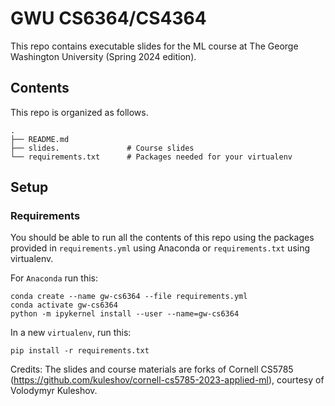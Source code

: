 # GWU CS6364/CS4364

This repo contains executable slides for the  ML course at The George Washington University (Spring 2024 edition).

## Contents

This repo is organized as follows.

```
.
├── README.md
├── slides.               # Course slides 
└── requirements.txt      # Packages needed for your virtualenv
```

## Setup

### Requirements

You should be able to run all the contents of this repo using the packages provided in `requirements.yml` using Anaconda or `requirements.txt` using virtualenv.

For `Anaconda` run this:
```
conda create --name gw-cs6364 --file requirements.yml
conda activate gw-cs6364
python -m ipykernel install --user --name=gw-cs6364
```

In a new `virtualenv`, run this:
```
pip install -r requirements.txt
```

Credits: The slides and course materials are forks of Cornell CS5785 (https://github.com/kuleshov/cornell-cs5785-2023-applied-ml), courtesy of Volodymyr Kuleshov.
